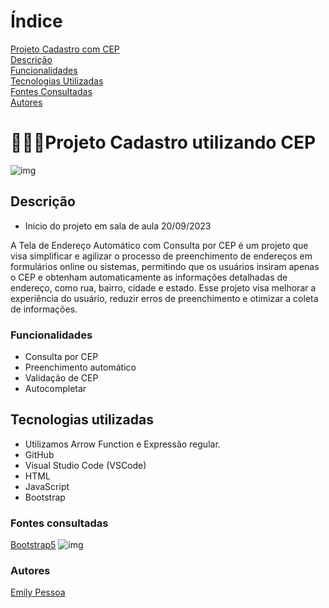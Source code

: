 
# Índice
[Projeto Cadastro com CEP](#projeto-cadastro-utilizando-cep)  
[Descrição](#descri%C3%A7%C3%A3o)  
[Funcionalidades](#funcionalidades)  
[Tecnologias Utilizadas](#tecnologias-utilizadas)  
[Fontes Consultadas](#fontes-consultadas)  
[Autores](#autores)  


# 👩🏻‍💻Projeto Cadastro utilizando CEP
![img]()

## Descrição 
- Inicio do projeto em sala de aula 20/09/2023

A Tela de Endereço Automático com Consulta por CEP é um projeto que visa simplificar e agilizar o processo de preenchimento de endereços em formulários online ou sistemas, permitindo que os usuários insiram apenas o CEP e obtenham automaticamente as informações detalhadas de endereço, como rua, bairro, cidade e estado. Esse projeto visa melhorar a experiência do usuário, reduzir erros de preenchimento e otimizar a coleta de informações.

### Funcionalidades
- Consulta por CEP
- Preenchimento automático
- Validação de CEP
- Autocompletar

## Tecnologias utilizadas
- Utilizamos Arrow Function e Expressão regular.
- GitHub
- Visual Studio Code (VSCode)
- HTML
- JavaScript
- Bootstrap

### Fontes consultadas
[Bootstrap5](https://getbootstrap.com/docs/5.0/forms/layout/) 
![img](img/Gravando-2023-09-20-123706.gif)


### Autores
[Emily Pessoa](https://github.com/emilypessoa)

